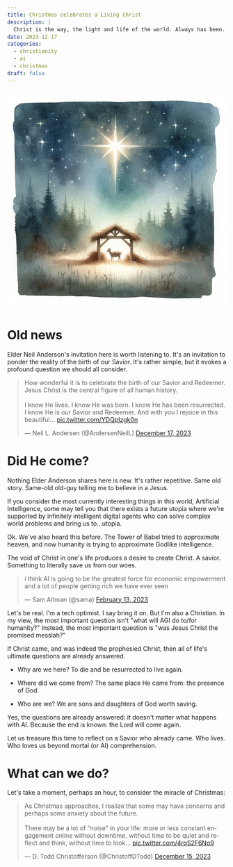 ```yaml
---
title: Christmas celebrates a Living Christ
description: |
  Christ is the way, the light and life of the world. Always has been. Always will be.  
date: 2023-12-17
categories:
  - christianity
  - ai
  - christmas
draft: false
---
```


![Away in a manger.](../img/dalle-away-in-manger.jpeg) 

# Old news

Elder Neil Anderson's invitation here is worth listening to. It's an invitation to ponder the reality of the birth of our Savior. It's rather simple, but it evokes a profound question we should all consider. 

<blockquote class="twitter-tweet"><p lang="en" dir="ltr">How wonderful it is to celebrate the birth of our Savior and Redeemer. Jesus Christ is the central figure of all human history.<br><br>I know He lives. I know He was born. I know He has been resurrected. I know He is our Savior and Redeemer. And with you I rejoice in this beautiful… <a href="https://t.co/YDQpIzgk0n">pic.twitter.com/YDQpIzgk0n</a></p>&mdash; Neil L. Andersen (@AndersenNeilL) <a href="https://twitter.com/AndersenNeilL/status/1736400958928933230?ref_src=twsrc%5Etfw">December 17, 2023</a></blockquote> <script async src="https://platform.twitter.com/widgets.js" charset="utf-8"></script>

# Did He come?

Nothing Elder Anderson shares here is new. It's rather repetitive. Same old story. Same-old old-guy telling me to believe in a Jesus. 

If you consider the most currently interesting things in this world, Artificial Intelligence, some may tell you that there exists a future utopia where we're supported by infinitely intelligent digital agents who can solve complex world problems and bring us to...utopia. 

Ok. We've also heard this before. The Tower of Babel tried to approximate heaven, and now humanity is trying to approximate Godlike intelligence. 

The void of Christ in one's life produces a desire to create Christ. A savior. Something to literally save us from our woes. 

<blockquote class="twitter-tweet"><p lang="en" dir="ltr">i think AI is going to be the greatest force for economic empowerment and a lot of people getting rich we have ever seen</p>&mdash; Sam Altman (@sama) <a href="https://twitter.com/sama/status/1625186078599811072?ref_src=twsrc%5Etfw">February 13, 2023</a></blockquote> <script async src="https://platform.twitter.com/widgets.js" charset="utf-8"></script>

Let's be real. I'm a tech optimist. I say bring it on. But I'm also a Christian. In my view, the most important question isn't "what will AGI do to/for humanity?" Instead, the most important question is "was Jesus Christ the promised messiah?"

If Christ came, and was indeed the prophesied Christ, then all of life's ultimate questions are already answered. 

- Why are we here? To die and be resurrected to live again. 

- Where did we come from? The same place He came from: the presence of God. 

- Who are we? We are sons and daughters of God worth saving. 

Yes, the questions are already answered: it doesn't matter what happens with AI. Because the end is known: the Lord will come again. 

Let us treasure this time to reflect on a Savior who already came. Who lives. Who loves us beyond mortal (or AI) comprehension. 

# What can we do?

Let's take a moment, perhaps an hour, to consider the miracle of Christmas:

<blockquote class="twitter-tweet"><p lang="en" dir="ltr">As Christmas approaches, I realize that some may have concerns and perhaps some anxiety about the future. <br><br>There may be a lot of “noise” in your life: more or less constant engagement online without downtime, without time to be quiet and reflect and think, without time to look… <a href="https://t.co/4rqS2F6No9">pic.twitter.com/4rqS2F6No9</a></p>&mdash; D. Todd Christofferson (@ChristoffDTodd) <a href="https://twitter.com/ChristoffDTodd/status/1735676334968295559?ref_src=twsrc%5Etfw">December 15, 2023</a></blockquote> <script async src="https://platform.twitter.com/widgets.js" charset="utf-8"></script>

